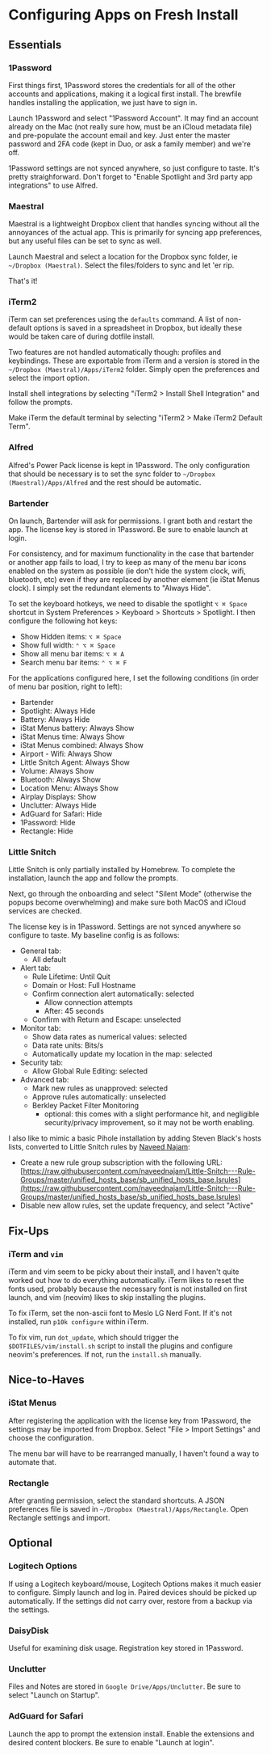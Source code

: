 # Configuring Apps on Fresh Install

## Essentials

### 1Password

First things first, 1Password stores the credentials for all of the other
accounts and applications, making it a logical first install. The brewfile
handles installing the application, we just have to sign in.

Launch 1Password and select "1Password Account". It may find an account already
on the Mac (not really sure how, must be an iCloud metadata file) and
pre-populate the account email and key. Just enter the master password and 2FA
code (kept in Duo, or ask a family member) and we're off.

1Password settings are not synced anywhere, so just configure to taste. It's
pretty straighforward. Don't forget to "Enable Spotlight and 3rd party app
integrations" to use Alfred.

<!-- ### Backup and Sync from Google

Not all applications have a convenient way to include their preferences in
version control, either through plists or userdefaults. Some, including iStat
Menus, Alfred, and BTT sync their data via Google Drive. Thus, we should set up
Google Drive before moving on.

I don't grant any permission to the application, other than automation for
system events. No folders from the Mac are synced to Google, and only the 'Apps'
folder is necessary to sync from Google. -->

### Maestral

Maestral is a lightweight Dropbox client that handles syncing without all the
annoyances of the actual app. This is primarily for syncing app preferences,
but any useful files can be set to sync as well.

Launch Maestral and select a location for the Dropbox sync folder, ie
`~/Dropbox (Maestral)`. Select the files/folders to sync and let 'er rip.

That's it!

### iTerm2

iTerm can set preferences using the `defaults` command. A list of non-default
options is saved in a spreadsheet in Dropbox, but ideally these would be taken
care of during dotfile install.

Two features are not handled automatically though: profiles and keybindings.
These are exportable from iTerm and a version is stored in the
`~/Dropbox (Maestral)/Apps/iTerm2` folder. Simply open the preferences and
select the import option.

Install shell integrations by selecting "iTerm2 > Install Shell Integration"
and follow the prompts.

Make iTerm the default terminal by selecting "iTerm2 > Make iTerm2 Default Term".

### Alfred

Alfred's Power Pack license is kept in 1Password. The only configuration that
should be necessary is to set the sync folder to `~/Dropbox (Maestral)/Apps/Alfred` and
the rest should be automatic.

### Bartender

On launch, Bartender will ask for permissions. I grant both and restart the app.
The license key is stored in 1Password. Be sure to enable launch at login.

For consistency, and for maximum functionality in the case that bartender or
another app fails to load, I try to keep as many of the menu bar icons enabled
on the system as possible (ie don't hide the system clock, wifi, bluetooth,
etc) even if they are replaced by another element (ie iStat Menus clock).
I simply set the redundant elements to "Always Hide".

To set the keyboard hotkeys, we need to disable the spotlight `⌥ ⌘ Space`
shortcut in System Preferences > Keyboard > Shortcuts > Spotlight. I then
configure the following hot keys:

- Show Hidden items: `⌥ ⌘ Space`
- Show full width: `⌃ ⌥ ⌘ Space`
- Show all menu bar items: `⌥ ⌘ A`
- Search menu bar items: `⌃ ⌥ ⌘ F`

For the applications configured here, I set the following conditions (in order
of menu bar position, right to left):

- Bartender
- Spotlight: Always Hide
- Battery: Always Hide
- iStat Menus battery: Always Show
- iStat Menus time: Always Show
- iStat Menus combined: Always Show
- Airport - Wifi: Always Show
- Little Snitch Agent: Always Show
- Volume: Always Show
- Bluetooth: Always Show
- Location Menu: Always Show
- Airplay Displays: Show
- Unclutter: Always Hide
- AdGuard for Safari: Hide
- 1Password: Hide
- Rectangle: Hide

### Little Snitch

Little Snitch is only partially installed by Homebrew. To complete the
installation, launch the app and follow the prompts.

Next, go through the onboarding and select "Silent Mode" (otherwise the popups
become overwhelming) and make sure both MacOS and iCloud services are checked.

The license key is in 1Password. Settings are not synced anywhere so configure
to taste. My baseline config is as follows:

- General tab:
  - All default
- Alert tab:
  - Rule Lifetime: Until Quit
  - Domain or Host: Full Hostname
  - Confirm connection alert automatically: selected
    - Allow connection attempts
    - After: 45 seconds
  - Confirm with Return and Escape: unselected
- Monitor tab:
  - Show data rates as numerical values: selected
  - Data rate units: Bits/s
  - Automatically update my location in the map: selected
- Security tab:
  - Allow Global Rule Editing: selected
- Advanced tab:
  - Mark new rules as unapproved: selected
  - Approve rules automatically: unselected
  - Berkley Packet Filter Monitoring
    - optional: this comes with a slight performance hit, and negligible
      security/privacy improvement, so it may not be worth enabling.

I also like to mimic a basic Pihole installation by adding Steven Black's hosts
lists, converted to Little Snitch rules by [Naveed
Najam](https://github.com/naveednajam/Little-Snitch---Rule-Groups/):
- Create a new rule group subscription with the following URL:
  [https://raw.githubusercontent.com/naveednajam/Little-Snitch---Rule-Groups/master/unified_hosts_base/sb_unified_hosts_base.lsrules](https://raw.githubusercontent.com/naveednajam/Little-Snitch---Rule-Groups/master/unified_hosts_base/sb_unified_hosts_base.lsrules)
- Disable new allow rules, set the update frequency, and select "Active"

## Fix-Ups

### iTerm and `vim`

iTerm and vim seem to be picky about their install, and I haven't quite worked
out how to do everything automatically. iTerm likes to reset the fonts used,
probably because the necessary font is not installed on first launch, and vim
(neovim) likes to skip installing the plugins.

To fix iTerm, set the non-ascii font to Meslo LG Nerd Font. If it's not
installed, run `p10k configure` within iTerm.

To fix vim, run `dot_update`, which should trigger the
`$DOTFILES/vim/install.sh` script to install the plugins and configure neovim's
preferences. If not, run the `install.sh` manually.

## Nice-to-Haves

### iStat Menus

After registering the application with the license key from 1Password, the
settings may be imported from Dropbox. Select "File > Import Settings" and
choose the configuration.

The menu bar will have to be rearranged manually, I haven't found a way to
automate that.

### Rectangle

After granting permission, select the standard shortcuts. A JSON preferences
file is saved in `~/Dropbox (Maestral)/Apps/Rectangle`. Open Rectangle settings
and import.

## Optional

### Logitech Options

If using a Logitech keyboard/mouse, Logitech Options makes it much easier to
configure. Simply launch and log in. Paired devices should be picked up
automatically. If the settings did not carry over, restore from a backup via the
settings.

### DaisyDisk

Useful for examining disk usage. Registration key stored in 1Password.

### Unclutter

Files and Notes are stored in `Google Drive/Apps/Unclutter`. Be sure to select
"Launch on Startup".

### AdGuard for Safari

Launch the app to prompt the extension install. Enable the extensions and
desired content blockers. Be sure to enable "Launch at login".
